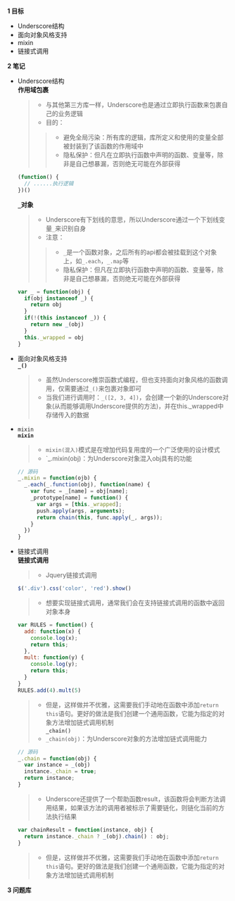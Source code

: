 
**1 目标**
* Underscore结构  
* 面向对象风格支持  
* mixin  
* 链接式调用  

**2 笔记**
* Underscore结构  
  **作用域包裹**  
    > * 与其他第三方库一样，Underscore也是通过立即执行函数来包裹自己的业务逻辑  
    > * 目的：  
    >> * 避免全局污染：所有库的逻辑，库所定义和使用的变量全部被封装到了该函数的作用域中  
    >> * 隐私保护：但凡在立即执行函数中声明的函数、变量等，除非是自己想暴漏，否则绝无可能在外部获得  
    ```javascript
    (function() {
      // ......执行逻辑
    })()
    ```

  **`_`对象**  
    > * Underscore有下划线的意思，所以Underscore通过一个下划线变量`_`来识别自身  
    > * 注意：  
    >> * `_`是一个函数对象，之后所有的api都会被挂载到这个对象上，如`_.each`，`_.map`等  
    >> * 隐私保护：但凡在立即执行函数中声明的函数、变量等，除非是自己想暴漏，否则绝无可能在外部获得  
    ```javascript
    var _ = function(obj) {
      if(obj instanceof _) {
        return obj
      }
      if(!(this instanceof _)) {
        return new _(obj)
      }
      this._wrapped = obj
    }
    ```

* 面向对象风格支持  
  **`_()`**  
    > * 虽然Underscore推崇函数式编程，但也支持面向对象风格的函数调用，仅需要通过`_()`来包裹对象即可  
    > * 当我们进行调用时：`_([2, 3, 4])`，会创建一个新的Underscore对象(从而能够调用Underscore提供的方法)，并在this._wrapped中存储传入的数据  

* `mixin`  
  **`mixin`**  
    > * `mixin(混入)`模式是在增加代码复用度的一个广泛使用的设计模式  
    > * `_.mixin(obj)：为Underscore对象混入obj具有的功能  
    ```javascript
    // 源码
    _.mixin = function(ojb) {
      _.each(_.function(obj), function(name) {
        var func = _[name] = obj[name];
        _prototype[name] = function() {
          var args = [this._wrapped];
          push.apply(args, arguments);
          return chain(this, func.apply(_, args));
        }
      })
    }
    ```

* 链接式调用  
  **链接式调用**  
    > * Jquery链接式调用  
    ```javascript
    $('.div').css('color', 'red').show()
    ```
    > * 想要实现链接式调用，通常我们会在支持链接式调用的函数中返回对象本身  
    ```javascript
    var RULES = function() {
      add: function(x) {
        console.log(x);
        return this;
      },
      mult: function(y) {
        console.log(y);
        return this;
      }
    }
    RULES.add(4).mult(5)
    ```
    > * 但是，这样做并不优雅，这需要我们手动地在函数中添加`return this`语句。更好的做法是我们创建一个通用函数，它能为指定的对象方法增加链式调用机制  
  **`_chain()`**  
    > * `_chain(obj)`：为Underscore对象的方法增加链式调用能力  
    ```javascript
    // 源码
    _.chain = function(obj) {
      var instance = _(obj)
      instance._chain = true;
      return instance;
    }
    ```
    > * Underscore还提供了一个帮助函数result，该函数将会判断方法调用结果，如果该方法的调用者被标示了需要链化，则链化当前的方法执行结果  
    ```javascript
    var chainResult = function(instance, obj) {
      return instance._chain ? _(obj).chain() : obj;
    }
    ```
    > * 但是，这样做并不优雅，这需要我们手动地在函数中添加`return this`语句。更好的做法是我们创建一个通用函数，它能为指定的对象方法增加链式调用机制  

**3 问题库**  